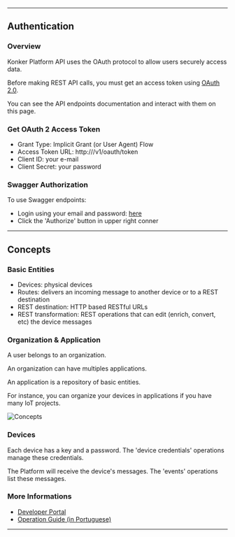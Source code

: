 ----

## Authentication

### Overview

Konker Platform API uses the OAuth protocol to allow users securely access data.

Before making REST API calls, you must get an access token using [OAuth 2.0](http://oauth.net/).

You can see the API endpoints documentation and interact with them on this page.

### Get OAuth 2 Access Token

* Grant Type: Implicit Grant (or User Agent) Flow
* Access Token URL: http://<HOSTNAME>/v1/oauth/token
* Client ID: your e-mail
* Client Secret: your password

### Swagger Authorization

To use Swagger endpoints:

* Login using your email and password: <a href='/v1/oauth/token?grant_type=client_credentials' target='_blank'>here</a>
* Click the 'Authorize' button in upper right conner

----

## Concepts

### Basic Entities

* Devices: physical devices
* Routes: delivers an incoming message to another device or to a REST destination
* REST destination: HTTP based RESTful URLs
* REST transformation: REST operations that can edit (enrich, convert, etc) the device messages

### Organization & Application

A user belongs to an organization.

An organization can have multiples applications.

An application is a repository of basic entities.

For instance, you can organize your devices in applications if you have many IoT projects.

![Concepts](static/diagram.png)

### Devices

Each device has a key and a password. The 'device credentials' operations manage these credentials.

The Platform will receive the device's messages. The 'events' operations list these messages.

### More Informations

* [Developer Portal](http://developers.konkerlabs.com)
* [Operation Guide (in Portuguese)](https://konker.atlassian.net/wiki/display/DEV/Guia+de+Uso+da+Plataforma+Konker)

----
